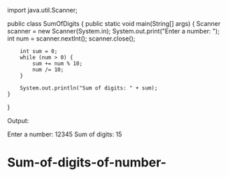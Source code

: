 
import java.util.Scanner;

public class SumOfDigits {
    public static void main(String[] args) {
        Scanner scanner = new Scanner(System.in);
        System.out.print("Enter a number: ");
        int num = scanner.nextInt();
        scanner.close();

        int sum = 0;
        while (num > 0) {
            sum += num % 10;
            num /= 10;
        }

        System.out.println("Sum of digits: " + sum);
    }
}


Output:


Enter a number: 12345
Sum of digits: 15
# Sum-of-digits-of-number-
